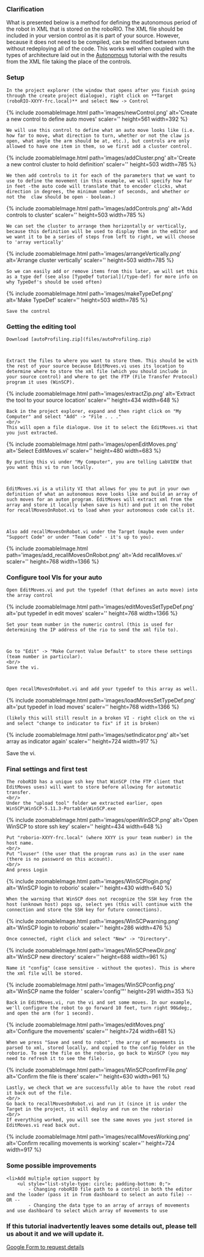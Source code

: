
### Clarification

What is presented below is a method for defining the autonomous period of the robot in XML that is stored on the roboRIO. The XML file should be included in your version control as it is part of your source. However, because it does not need to be compiled, can be modified between runs without redeploying all of the code. This works well when coupled with the types of architecture laid out in the [Autonomous](/autonomous/) tutorial with the results from the XML file taking the place of the controls.

### Setup


	In the project explorer (the window that opens after you finish going through the create project dialogue), right click on **Target (roboRIO-XXYY-frc.local)** and select New -> Control


{% include zoomableImage.html path='images/newControl.png' alt='Create a new control to define auto moves' scaler='' height=561 width=392 %}


	We will use this control to define what an auto move looks like (i.e. how far to move, what direction to turn, whether or not the claw is open, what angle the arm should be at, etc.), but controls are only allowed to have one item in them, so we first add a cluster control.


{% include zoomableImage.html path='images/addCluster.png' alt='Create a new control cluster to hold definition' scaler='' height=503 width=785 %}


	We then add controls to it for each of the parameters that we want to use to define the movement (in this example, we will specify how far in feet -the auto code will translate that to encoder clicks, what direction in degrees, the minimum number of seconds, and whether or not the  claw should be open - boolean.)
<p>
{% include zoomableImage.html path='images/addControls.png' alt='Add controls to cluster' scaler='' height=503 width=785 %}


	We can set the cluster to arrange them horizontally or vertically, because this definition will be used to display them in the editor and we want it to be a series of steps from left to right, we will choose to 'array vertically'


{% include zoomableImage.html path='images/arrangeVertically.png' alt='Arrange cluster vertically' scaler='' height=503 width=785 %}


	So we can easily add or remove items from this later, we will set this as a type def (see also [TypeDef tutorial](/type-def) for more info on why TypeDef's should be used often)


{% include zoomableImage.html path='images/makeTypeDef.png' alt='Make TypeDef' scaler='' height=503 width=785 %}


	Save the control


### Getting the editing tool


	Download [autoProfiling.zip](files/autoProfiling.zip)



	Extract the files to where you want to store them. This should be with the rest of your source because EditMoves.vi uses its location to determine where to store the xml file (which you should include in your source control) and where to get the FTP (File Transfer Protocol) program it uses (WinSCP).


{% include zoomableImage.html path='images/extractZip.png' alt='Extract the tool to your source location' scaler='' height=434 width=648 %}


	Back in the project explorer, expand and then right click on "My Computer" and select "Add" -> "File . . ."
	<br/>
	This will open a file dialogue. Use it to select the EditMoves.vi that you just extracted.


{% include zoomableImage.html path='images/openEditMoves.png' alt='Select EditMoves.vi' scaler='' height=480 width=683 %}


	By putting this vi under "My Computer", you are telling LabVIEW that you want this vi to run locally.



	EditMoves.vi is a utility VI that allows for you to put in your own definition of what an autonomous move looks like and build an array of such moves for an auton program. EditMoves will extract xml from the array and store it locally (when save is hit) and put it on the robot for recallMovesOnRobot.vi to load when your autonomous code calls it.



	Also add recallMovesOnRobot.vi under the Target (maybe even under "Support Code" or under "Team Code" - it's up to you).


{% include zoomableImage.html path='images/add_recallMovesOnRobot.png' alt='Add recallMoves.vi' scaler='' height=768 width=1366 %}

### Configure tool VIs for your auto


	Open EditMoves.vi and put the typedef (that defines an auto move) into the array control


{% include zoomableImage.html path='images/editMovesSetTypeDef.png' alt='put typedef in edit moves' scaler='' height=768 width=1366 %}


	Set your team number in the numeric control (this is used for determining the IP address of the rio to send the xml file to).



	Go to "Edit" -> "Make Current Value Default" to store these settings (team number in particular).
	<br/>
	Save the vi.



	Open recallMovesOnRobot.vi and add your typedef to this array as well.
	


{% include zoomableImage.html path='images/loadMovesSetTypeDef.png' alt='put typedef in load moves' scaler='' height=768 width=1366 %}


	(likely this will still result in a broken VI - right click on the vi and select "change to indicator to fix" if it is broken)


{% include zoomableImage.html path='images/setIndicator.png' alt='set array as indicator again' scaler='' height=724 width=917 %}


Save the vi.


### Final settings and first test


	The roboRIO has a unique ssh key that WinSCP (the FTP client that EditMoves uses) will want to store before allowing for automatic transfer.
	<br/>
	Under the "upload tool" folder we extracted earlier, open WinSCP\WinSCP-5.11.3-Portable\WinSCP.exe


{% include zoomableImage.html path='images/openWinSCP.png' alt='Open WinSCP to store ssh key' scaler='' height=434 width=648 %}


	Put "roborio-XXYY-frc.local" (where XXYY is your team number) in the host name.
	<br/>
	Put "lvuser" (the user that the program runs as) in the user name (there is no password on this account).
	<br/>
	And press Login


{% include zoomableImage.html path='images/WinSCPlogin.png' alt='WinSCP login to roborio' scaler='' height=430 width=640 %}


	When the warning that WinSCP does not recognize the SSH key from the host (unknown host) pops up, select yes (this will continue with the connection and store the SSH key for future connections).


{% include zoomableImage.html path='images/WinSCPwarning.png' alt='WinSCP login to roborio' scaler='' height=286 width=476 %}


	Once connected, right click and select "New" -> "Directory".


{% include zoomableImage.html path='images/WinSCPnewDir.png' alt='WinSCP new directory' scaler='' height=688 width=961 %}


	Name it "config" (case sensitive - without the quotes). This is where the xml file will be stored.


{% include zoomableImage.html path='images/WinSCPconfig.png' alt='WinSCP name the folder ' scaler='config'"' height=291 width=353 %}


	Back in EditMoves.vi, run the vi and set some moves. In our example, we'll configure the robot to go forward 10 feet, turn right 90&deg;, and open the arm (for 1 second).


{% include zoomableImage.html path='images/editMoves.png' alt='Configure the movements' scaler='' height=724 width=681 %}


	When we press "Save and send to robot", the array of movements is parsed to xml, stored locally, and copied to the config folder on the roborio. To see the file on the roborio, go back to WinSCP (you may need to refresh it to see the file).


{% include zoomableImage.html path='images/WinSCPconfirmFile.png' alt='Confirm the file is there' scaler='' height=630 width=961 %}


	Lastly, we check that we are successfully able to have the robot read it back out of the file.
	<br/>
	Go back to recallMovesOnRobot.vi and run it (since it is under the Target in the project, it will deploy and run on the roborio)
	<br/>
	If everything worked, you will see the same moves you just stored in EditMoves.vi read back out.


{% include zoomableImage.html path='images/recallMovesWorking.png' alt='Confirm recalling movements is working' scaler='' height=724 width=917 %}

### Some possible improvements

	<li>Add multiple option support by
		<ul style="list-style-type: circle; padding-bottom: 0;">
			- Changing roboRIO file path to a control in both the editor and the loader (pass it in from dashboard to select an auto file) -- OR --
			- Changing the data type to an array of arrays of movements and use dashboard to select which array of movements to use
		
### If this tutorial inadvertently leaves some details out, please tell us about it and we will update it.

[Google Form to request details](https://docs.google.com/forms/d/e/1FAIpQLSeLtDSjCaUwpZxXjxakH__im3VBRPbOiAhKlZXcwuE78g5HLg/viewform?usp=sf_link)
